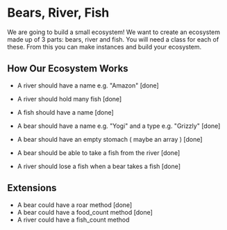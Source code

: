 # Bears, River, Fish

We are going to build a small ecosystem! We want to create an ecosystem made up of 3 parts: bears, river and fish. You will need a class for each of these. From this you can make instances and build your ecosystem.

## How Our Ecosystem Works

- A river should have a name e.g. "Amazon" [done]
- A river should hold many fish [done]
- A fish should have a name [done]

- A bear should have a name e.g. "Yogi" and a type e.g. "Grizzly" [done]
- A bear should have an empty stomach ( maybe an array ) [done]

- A bear should be able to take a fish from the river [done]
- A river should lose a fish when a bear takes a fish [done]

## Extensions

- A bear could have a roar method [done]
- A bear could have a food_count method [done]
- A river could have a fish_count method
